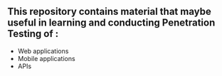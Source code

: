 ## This repository contains material that maybe useful in learning and conducting Penetration Testing of :
- Web applications
- Mobile applications
- APIs
